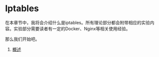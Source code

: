 # Iptables

在本章节中，我将会介绍什么是iptables。所有理论部分都会附带相应的实验内容。实验部分需要读者有一定的Docker、Nginx等相关使用经验。

那么我们开始吧。

1. [概述](./1.md)
